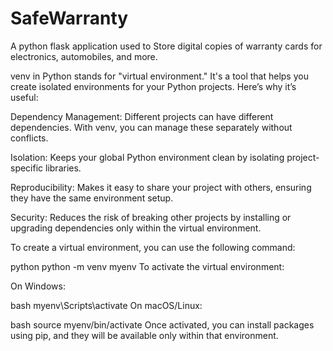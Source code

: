 # SafeWarranty
A python flask application used to Store digital copies of warranty cards for electronics, automobiles, and more.


venv in Python stands for "virtual environment." It's a tool that helps you create isolated environments for your Python projects. Here’s why it’s useful:

Dependency Management: Different projects can have different dependencies. With venv, you can manage these separately without conflicts.

Isolation: Keeps your global Python environment clean by isolating project-specific libraries.

Reproducibility: Makes it easy to share your project with others, ensuring they have the same environment setup.

Security: Reduces the risk of breaking other projects by installing or upgrading dependencies only within the virtual environment.

To create a virtual environment, you can use the following command:

python
python -m venv myenv
To activate the virtual environment:

On Windows:

bash
myenv\Scripts\activate
On macOS/Linux:

bash
source myenv/bin/activate
Once activated, you can install packages using pip, and they will be available only within that environment.